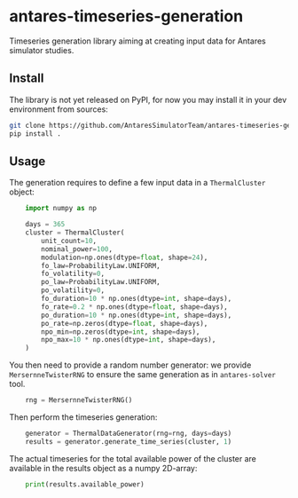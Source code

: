 # antares-timeseries-generation

Timeseries generation library aiming at creating input data
for Antares simulator studies.

## Install

The library is not yet released on PyPI, for now you may install it 
in your dev environment from sources:
```bash
git clone https://github.com/AntaresSimulatorTeam/antares-timeseries-generation
pip install .
```

## Usage

The generation requires to define a few input data in a `ThermalCluster` object: 

```python
    import numpy as np

    days = 365
    cluster = ThermalCluster(
        unit_count=10,
        nominal_power=100,
        modulation=np.ones(dtype=float, shape=24),
        fo_law=ProbabilityLaw.UNIFORM,
        fo_volatility=0,
        po_law=ProbabilityLaw.UNIFORM,
        po_volatility=0,
        fo_duration=10 * np.ones(dtype=int, shape=days),
        fo_rate=0.2 * np.ones(dtype=float, shape=days),
        po_duration=10 * np.ones(dtype=int, shape=days),
        po_rate=np.zeros(dtype=float, shape=days),
        npo_min=np.zeros(dtype=int, shape=days),
        npo_max=10 * np.ones(dtype=int, shape=days),
    )
```

You then need to provide a random number generator: we provide `MersernneTwisterRNG` 
to ensure the same generation as in `antares-solver` tool.
```python
    rng = MersernneTwisterRNG()
```

Then perform the timeseries generation:
```python
    generator = ThermalDataGenerator(rng=rng, days=days)
    results = generator.generate_time_series(cluster, 1)
```

The actual timeseries for the total available power of the cluster are available in
the results object as a numpy 2D-array:
```python
    print(results.available_power)
```
